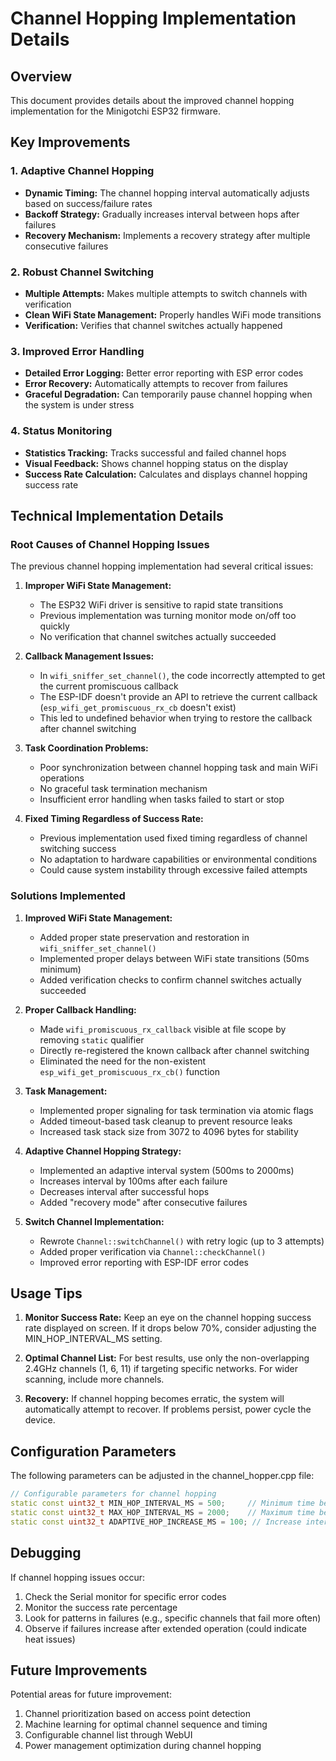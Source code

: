 # Channel Hopping Implementation Details

## Overview
This document provides details about the improved channel hopping implementation for the Minigotchi ESP32 firmware.

## Key Improvements

### 1. Adaptive Channel Hopping
- **Dynamic Timing:** The channel hopping interval automatically adjusts based on success/failure rates
- **Backoff Strategy:** Gradually increases interval between hops after failures
- **Recovery Mechanism:** Implements a recovery strategy after multiple consecutive failures

### 2. Robust Channel Switching
- **Multiple Attempts:** Makes multiple attempts to switch channels with verification
- **Clean WiFi State Management:** Properly handles WiFi mode transitions
- **Verification:** Verifies that channel switches actually happened

### 3. Improved Error Handling
- **Detailed Error Logging:** Better error reporting with ESP error codes
- **Error Recovery:** Automatically attempts to recover from failures
- **Graceful Degradation:** Can temporarily pause channel hopping when the system is under stress

### 4. Status Monitoring
- **Statistics Tracking:** Tracks successful and failed channel hops
- **Visual Feedback:** Shows channel hopping status on the display
- **Success Rate Calculation:** Calculates and displays channel hopping success rate

## Technical Implementation Details

### Root Causes of Channel Hopping Issues

The previous channel hopping implementation had several critical issues:

1. **Improper WiFi State Management:**
   - The ESP32 WiFi driver is sensitive to rapid state transitions
   - Previous implementation was turning monitor mode on/off too quickly
   - No verification that channel switches actually succeeded

2. **Callback Management Issues:**
   - In `wifi_sniffer_set_channel()`, the code incorrectly attempted to get the current promiscuous callback
   - The ESP-IDF doesn't provide an API to retrieve the current callback (`esp_wifi_get_promiscuous_rx_cb` doesn't exist)
   - This led to undefined behavior when trying to restore the callback after channel switching

3. **Task Coordination Problems:**
   - Poor synchronization between channel hopping task and main WiFi operations
   - No graceful task termination mechanism
   - Insufficient error handling when tasks failed to start or stop

4. **Fixed Timing Regardless of Success Rate:**
   - Previous implementation used fixed timing regardless of channel switching success
   - No adaptation to hardware capabilities or environmental conditions
   - Could cause system instability through excessive failed attempts

### Solutions Implemented

1. **Improved WiFi State Management:**
   - Added proper state preservation and restoration in `wifi_sniffer_set_channel()`
   - Implemented proper delays between WiFi state transitions (50ms minimum)
   - Added verification checks to confirm channel switches actually succeeded

2. **Proper Callback Handling:**
   - Made `wifi_promiscuous_rx_callback` visible at file scope by removing `static` qualifier
   - Directly re-registered the known callback after channel switching
   - Eliminated the need for the non-existent `esp_wifi_get_promiscuous_rx_cb()` function

3. **Task Management:**
   - Implemented proper signaling for task termination via atomic flags
   - Added timeout-based task cleanup to prevent resource leaks
   - Increased task stack size from 3072 to 4096 bytes for stability

4. **Adaptive Channel Hopping Strategy:**
   - Implemented an adaptive interval system (500ms to 2000ms)
   - Increases interval by 100ms after each failure
   - Decreases interval after successful hops
   - Added "recovery mode" after consecutive failures

5. **Switch Channel Implementation:**
   - Rewrote `Channel::switchChannel()` with retry logic (up to 3 attempts)
   - Added proper verification via `Channel::checkChannel()`
   - Improved error reporting with ESP-IDF error codes

## Usage Tips

1. **Monitor Success Rate:** Keep an eye on the channel hopping success rate displayed on screen. If it drops below 70%, consider adjusting the MIN_HOP_INTERVAL_MS setting.

2. **Optimal Channel List:** For best results, use only the non-overlapping 2.4GHz channels (1, 6, 11) if targeting specific networks. For wider scanning, include more channels.

3. **Recovery:** If channel hopping becomes erratic, the system will automatically attempt to recover. If problems persist, power cycle the device.

## Configuration Parameters

The following parameters can be adjusted in the channel_hopper.cpp file:

```cpp
// Configurable parameters for channel hopping
static const uint32_t MIN_HOP_INTERVAL_MS = 500;     // Minimum time between channel hops
static const uint32_t MAX_HOP_INTERVAL_MS = 2000;    // Maximum time between channel hops
static const uint32_t ADAPTIVE_HOP_INCREASE_MS = 100; // Increase interval by this much on failure
```

## Debugging

If channel hopping issues occur:

1. Check the Serial monitor for specific error codes
2. Monitor the success rate percentage 
3. Look for patterns in failures (e.g., specific channels that fail more often)
4. Observe if failures increase after extended operation (could indicate heat issues)

## Future Improvements

Potential areas for future improvement:

1. Channel prioritization based on access point detection
2. Machine learning for optimal channel sequence and timing
3. Configurable channel list through WebUI
4. Power management optimization during channel hopping
